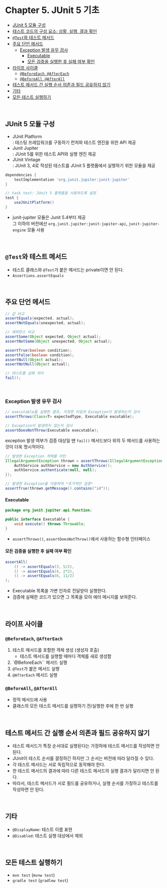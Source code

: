 # Chapter 5. JUnit 5 기초

- [JUnit 5 모듈 구성](#JUnit-5-모듈-구성)
- [테스트 코드의 구성 요소: 상황, 실행, 결과 확인](#테스트-코드의-구성-요소:-상황,-실행,-결과-확인)
- [`@Test`와 테스트 메서드](#`@Test`와-테스트-메서드)
- [주요 단언 메서드](#주요-단언-메서드)
  - [Exception 발생 유무 검사](#Exception-발생-유무-검사)
    - [Executable](#Executable)
    - [모든 검증을 실행한 후 실패 여부 확인](#모든-검증을-실행한-후-실패-여부-확인)
- [라이프 사이클](#라이프-사이클)
  - [`@BeforeEach`, `@AfterEach`](#`@BeforeEach`,-`@AfterEach`)
  - [`@BeforeAll`, `@AfterAll`](#`@BeforeAll`,-`@AfterAll`)
- [테스트 메서드 간 실행 순서 의존과 필드 공유하지 않기](#테스트-메서드-간-실행-순서-의존과-필드-공유하지-않기)
- [기타](#기타)
- [모든 테스트 실행하기](#모든-테스트-실행하기)

<br>

## JUnit 5 모듈 구성

* JUnit Platform  
  : 테스팅 프레임워크를 구동하기 런처와 테스트 엔진을 위한 API 제공
* Junit Jupiter  
  : JUnit 5를 위한 테스트 API와 실행 엔진 제공
* JUnit Vintage  
  : JUnit 3, 4로 작성된 테스트를 JUnit 5 플랫폼에서 실행하기 위한 모듈을 제공

```gradle
dependencies {
    testImplementation 'org.junit.jupiter:junit-jupiter'
}

// task test: JUnit 5 플랫폼을 사용하도록 설정
test {
    useJUnitPlatform()
}
```

* junit-jupiter 모듈은 Junit 5.4부터 제공  
  그 이하의 버전에선 `org.junit.jupiter:junit-jupiter-api`, `junit-jupiter-engine` 모듈 사용

<br>

## `@Test`와 테스트 메서드

* 테스트 클래스와 `@Test`가 붙은 메서드는 private이면 안 된다.
* `Assertions.assertEquals`

<br>

## 주요 단언 메서드

```java
// 값 비교
assertEquals(expected, actual);
assertNotEquals(unexpected, actual);

// 레퍼런스 비교
assertSame(Object expected, Object actual);
assertNotSame(Object unexpected, Object actual);

assertTrue(boolean condition);
assertFalse(boolean condition);
assertNull(Object actual);
assertNotNull(Object actual);

// 테스트를 실패 처리
fail();
```

<br>

### Exception 발생 유무 검사

```java
// executable을 실행한 결과, 지정한 타입의 Exception이 발생하는지 검사
assertThrows(Class<T> expectedType, Executable excutable);

// Exception이 발생하지 않는지 검사
assertDoesNotThrow(Executable executable);
```

exception 발생 여부가 검증 대상일 땐 `fail()` 메서드보다 위의 두 메서드를 사용하는 것이 더욱 명시적이다.

```java
// 발생한 Exception 객체를 리턴
IllegalArgumentException thrown = assertThrows(IllegalArgumentException.class, () -> {
    AuthService authService = new AuthService();
    authService.authenticate(null, null);
});

// 발생한 Exception을 이용하여 *추가적인 검증*
assertTrue(thrown.getMessage().contains("id"));
```

#### Executable
```java
package org.junit.jupiter.api.function;

public interface Executable {
    void execute() throws Throwable;
}
```
* `assertThrows()`, `assertDoesNotThrow()`에서 사용하는 함수형 인터페이스

#### 모든 검증을 실행한 후 실패 여부 확인
```java
assertAll(
    () -> assertEquals(3, 5/2),
    () -> assertEquals(4, 2*2),
    () -> assertEquals(6, 11/2)
);
```
* Executable 목록을 가변 인자로 전달받아 실행한다.
* 검증에 실패한 코드가 있으면 그 목록을 모아 에러 메시지를 보여준다.

<br>

## 라이프 사이클

### `@BeforeEach`, `@AfterEach`

1. 테스트 메서드를 포함한 객체 생성 (생성자 호출)
   * 테스트 메서드를 실행할 때마다 객체를 새로 생성함
2. `@BeforeEach`` 메서드 실행
3. `@Test`가 붙은 메서드 실행
4. `@AfterEach` 메서드 실행

### `@BeforeAll`, `@AfterAll`

* 정적 메서드에 사용
* 클래스의 모든 테스트 메서드를 실행하기 전/실행한 후에 한 번 실행

<br>

## 테스트 메서드 간 실행 순서 의존과 필드 공유하지 않기

* 테스트 메서드가 특정 순서대로 실행된다는 가정하에 테스트 메서드를 작성하면 안된다.
* JUnit이 테스트 순서를 결정하긴 하지만 그 순서는 버전에 따라 달라질 수 있다.
* 각 테스트 메서드는 서로 독립적으로 동작해야 한다.
* 한 테스트 메서드의 결과에 따라 다른 테스트 메서드의 실행 결과가 달라지면 안 된다.  
* 따라서, 테스트 메서드가 서로 필드를 공유하거나, 실행 순서를 가정하고 테스트를 작성하면 안 된다.

<br>

## 기타

* `@DisplayName`: 테스트 이름 표현
* `@Disabled`: 테스트 실행 대상에서 제외
 
<br>

## 모든 테스트 실행하기

* `mvn test` (`mvnw test`)
* `gradle test` (`gradlew test`)
  
